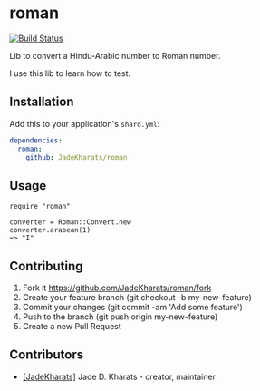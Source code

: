 # roman

[![Build Status](https://travis-ci.org/JadeKharats/roman.cr.svg?branch=master)](https://travis-ci.org/JadeKharats/roman.cr)

Lib to convert a Hindu-Arabic number to Roman number.

I use this lib to learn how to test.

## Installation

Add this to your application's `shard.yml`:

```yaml
dependencies:
  roman:
    github: JadeKharats/roman
```

## Usage

```crystal
require "roman"
```

```crystal
converter = Roman::Convert.new
converter.arabean(1)
=> "I"
```

## Contributing

1. Fork it https://github.com/JadeKharats/roman/fork
2. Create your feature branch (git checkout -b my-new-feature)
3. Commit your changes (git commit -am 'Add some feature')
4. Push to the branch (git push origin my-new-feature)
5. Create a new Pull Request

## Contributors

-  [[JadeKharats]](https://github.com/JadeKharats) Jade D. Kharats - creator, maintainer
